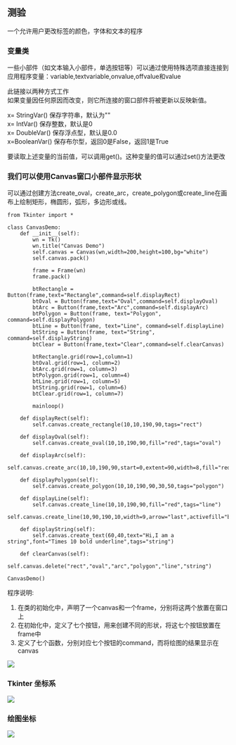 ## 测验 ##
一个允许用户更改标签的颜色，字体和文本的程序  

### 变量类 ###
一些小部件（如文本输入小部件，单选按钮等）可以通过使用特殊选项直接连接到应用程序变量：variable,textvariable,onvalue,offvalue和value  

此链接以两种方式工作   
如果变量因任何原因而改变，则它所连接的窗口部件将被更新以反映新值。  

x= StringVar() 保存字符串，默认为""  
x= IntVar() 保存整数，默认是0  
x= DoubleVar() 保存浮点型，默认是0.0  
x=BooleanVar() 保存布尔型，返回0是False，返回1是True 

要读取上述变量的当前值，可以调用get()。这种变量的值可以通过set()方法更改  

### 我们可以使用Canvas窗口小部件显示形状 ###

可以通过创建方法create_oval，create_arc，create_polygon或create_line在画布上绘制矩形，椭圆形，弧形，多边形或线。

	from Tkinter import *
	
	class CanvasDemo:
	    def __init__(self):
	        wn = Tk()
	        wn.title("Canvas Demo")
	        self.canvas = Canvas(wn,width=200,height=100,bg="white")
	        self.canvas.pack()
	
	        frame = Frame(wn)
	        frame.pack()
	
	        btRectangle = Button(frame,text="Rectangle",command=self.displayRect)
	        btOval = Button(frame,text="Oval",command=self.displayOval)
	        btArc = Button(frame,text="Arc",command=self.displayArc)
	        btPolygon = Button(frame, text="Polygon", command=self.displayPolygon)
	        btLine = Button(frame, text="Line", command=self.displayLine)
	        btString = Button(frame, text="String", command=self.displayString)
	        btClear = Button(frame,text="Clear",command=self.clearCanvas)
	
	        btRectangle.grid(row=1,column=1)
	        btOval.grid(row=1, column=2)
	        btArc.grid(row=1, column=3)
	        btPolygon.grid(row=1, column=4)
	        btLine.grid(row=1, column=5)
	        btString.grid(row=1, column=6)
	        btClear.grid(row=1, column=7)
	
	        mainloop()
	
	    def displayRect(self):
	        self.canvas.create_rectangle(10,10,190,90,tags="rect")
	
	    def displayOval(self):
	        self.canvas.create_oval(10,10,190,90,fill="red",tags="oval")
	
	    def displayArc(self):
	        self.canvas.create_arc(10,10,190,90,start=0,extent=90,width=8,fill="red",tags="arc")
	
	    def displayPolygon(self):
	        self.canvas.create_polygon(10,10,190,90,30,50,tags="polygon")
	
	    def displayLine(self):
	        self.canvas.create_line(10,10,190,90,fill="red",tags="line")
	        self.canvas.create_line(10,90,190,10,width=9,arrow="last",activefill="blue",tags="line")
	
	    def displayString(self):
	        self.canvas.create_text(60,40,text="Hi,I am a string",font="Times 10 bold underline",tags="string")
	
	    def clearCanvas(self):
	        self.canvas.delete("rect","oval","arc","polygon","line","string")
	
	CanvasDemo()


程序说明:   
1. 在类的初始化中，声明了一个canvas和一个frame，分别将这两个放置在窗口上   
2. 在初始化中，定义了七个按钮，用来创建不同的形状，将这七个按钮放置在frame中  
3. 定义了七个函数，分别对应七个按钮的command，而将绘图的结果显示在canvas  

![](http://i.imgur.com/pfMktpy.png)

### Tkinter 坐标系 ###

![](http://i.imgur.com/AhIaGFT.png)


### 绘图坐标   ###

![](http://i.imgur.com/CTOWhjQ.png)